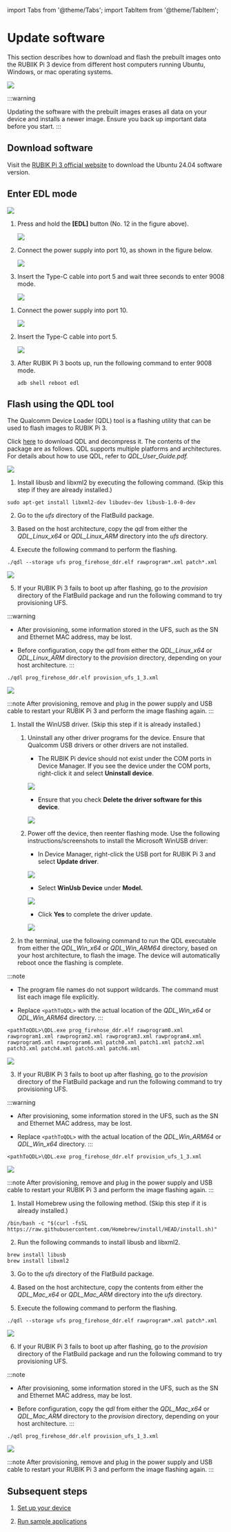 import Tabs from '@theme/Tabs';
import TabItem from '@theme/TabItem';

<a id="updateSW"></a>
# Update software

This section describes how to download and flash the prebuilt images onto the RUBIIK Pi 3 device from different host computers running Ubuntu, Windows, or mac operating systems.

![](../images/diagram.png)

:::warning

 Updating the software with the prebuilt images erases all data on your device and installs a newer image. Ensure you back up important data before you start.
::: 

## Download software

Visit the [RUBIK Pi 3 official website](https://www.thundercomm.com/rubik-pi-3/en/docs/image) to download the Ubuntu 24.04 software version.

<a id="enterEDL"></a>
## Enter EDL mode

![](../images/image-18.png)

<Tabs>
<TabItem value="method1" label="Method 1">

1. Press and hold the **[EDL]** button (No. 12 in the figure above).

   ![](../images/image-19.png)

2. Connect the power supply into port 10, as shown in the figure below.

   ![](../images/image-20.png)

3. Insert the Type-C cable into port 5 and wait three seconds to enter 9008 mode.

   ![](../images/20250314-155547.jpg)
</TabItem>
<TabItem value="method2" label="Method 2">

1. Connect the power supply into port 10.

   ![](../images/20250314-155550.jpg)

2. Insert the Type-C cable into port 5.

   ![](../images/20250314-155547-1.jpg)

3. After RUBIK Pi 3 boots up, run the following command to enter 9008 mode.

   ```shell
   adb shell reboot edl
   ```
</TabItem>
</Tabs>

<a id="flashQDL"></a>
## Flash using the QDL tool

The Qualcomm Device Loader (QDL) tool is a flashing utility that can be used to flash images to RUBIK Pi 3.

Click [here](https://softwarecenter.qualcomm.com/api/download/software/tools/Qualcomm_Device_Loader/All/2.3.4/Qualcomm_Device_Loader.Core.2.3.4.All-AnyCPU-qdl_2.3.4.zip) to download QDL and decompress it. The contents of the package are as follows. QDL supports multiple platforms and architectures. For details about how to use QDL, refer to *QDL_User_Guide.pdf.*

![](../images/image-21.png)

<Tabs>

<TabItem value="uhost" label="Ubuntu host">

1. Install libusb and libxml2 by executing the following command. (Skip this step if they are already installed.)

```shell
sudo apt-get install libxml2-dev libudev-dev libusb-1.0-0-dev
```

2. Go to the *ufs* directory of the FlatBuild package.

3. Based on the host architecture, copy the *qdl* from either the *QDL_Linux_x64* or *QDL_Linux_ARM* directory into the *ufs* directory.

4. Execute the following command to perform the flashing.

```shell
./qdl --storage ufs prog_firehose_ddr.elf rawprogram*.xml patch*.xml
```

![](../images/image-22.png)

5. If your RUBIK Pi 3 fails to boot up after flashing, go to the *provision* directory of the FlatBuild package and run the following command to try provisioning UFS.

:::warning
 * After provisioning, some information stored in the UFS, such as the SN and Ethernet MAC address, may be lost.

 * Before configuration, copy the *qdl* from either the *QDL_Linux_x64* or *QDL_Linux_ARM* directory to the *provision* directory, depending on your host architecture.
::: 

```shell
./qdl prog_firehose_ddr.elf provision_ufs_1_3.xml
```

![](../images/image-23.png)

:::note
 After provisioning, remove and plug in the power supply and USB cable to restart your RUBIK Pi 3 and perform the image flashing again.
:::
</TabItem>
<TabItem value="whost" label="Windows host">

1. Install the WinUSB driver. (Skip this step if it is already installed.)

   1. Uninstall any other driver programs for the device. Ensure that Qualcomm USB drivers or other drivers are not installed.

      * The RUBIK Pi device should not exist under the COM ports in Device Manager. If you see the device under the COM ports, right-click it and select **Uninstall device**.

      ![](../images/image-24.png)

      * Ensure that you check **Delete the driver software for this device**.

      ![](../images/image-25.png)

   2. Power off the device, then reenter flashing mode. Use the following instructions/screenshots to install the Microsoft WinUSB driver:

      * In Device Manager, right-click the USB port for RUBIK Pi 3 and select **Update driver**.

      ![](../images/image-26.png)

      * Select **WinUsb Device** under **Model.**

      ![](../images/image-27.png)

      * Click **Yes** to complete the driver update.

      ![](../images/image-28.png)

2. In the terminal, use the following command to run the QDL executable from either the *QDL_Win_x64* or *QDL_Win_ARM64* directory, based on your host architecture, to flash the image. The device will automatically reboot once the flashing is complete.

:::note
 * The program file names do not support wildcards. The command must list each image file explicitly.
 
 * Replace `<pathToQDL>` with the actual location of the *QDL_Win_x64* or *QDL_Win_ARM64* directory.
::: 

```shell
<pathToQDL>\QDL.exe prog_firehose_ddr.elf rawprogram0.xml rawprogram1.xml rawprogram2.xml rawprogram3.xml rawprogram4.xml rawprogram5.xml rawprogram6.xml patch0.xml patch1.xml patch2.xml patch3.xml patch4.xml patch5.xml patch6.xml
```

![](../images/image-29.png)

3. If your RUBIK Pi 3 fails to boot up after flashing, go to the *provision* directory of the FlatBuild package and run the following command to try provisioning UFS.

:::warning
 * After provisioning, some information stored in the UFS, such as the SN and Ethernet MAC address, may be lost.

 * Replace `<pathToQDL>` with the actual location of the *QDL_Win_ARM64* or *QDL_Win_x64* directory.
::: 

```shell
<pathToQDL>\QDL.exe prog_firehose_ddr.elf provision_ufs_1_3.xml
```

![](../images/image-30.png)

:::note
 After provisioning, remove and plug in the power supply and USB cable to restart your RUBIK Pi 3 and perform the image flashing again.
:::
</TabItem>
<TabItem value="mhost" label="macOS host">

1. Install Homebrew using the following method. (Skip this step if it is already installed.)

```shell
/bin/bash -c "$(curl -fsSL https://raw.githubusercontent.com/Homebrew/install/HEAD/install.sh)"
```

2. Run the following commands to install libusb and libxml2.

```shell
brew install libusb
brew install libxml2
```

3. Go to the *ufs* directory of the FlatBuild package.

4. Based on the host architecture, copy the contents from either the *QDL_Mac_x64* or *QDL_Mac_ARM* directory into the *ufs* directory.

5. Execute the following command to perform the flashing.

```shell
./qdl --storage ufs prog_firehose_ddr.elf rawprogram*.xml patch*.xml
```

![](../images/image-31.png)

6. If your RUBIK Pi 3 fails to boot up after flashing, go to the *provision* directory of the FlatBuild package and run the following command to try provisioning UFS.

:::note
 * After provisioning, some information stored in the UFS, such as the SN and Ethernet MAC address, may be lost.

 * Before configuration, copy the *qdl* from either the *QDL_Mac_x64* or *QDL_Mac_ARM* directory to the *provision* directory, depending on your host architecture.
::: 

```shell
./qdl prog_firehose_ddr.elf provision_ufs_1_3.xml
```

![](../images/image-32.png)

:::note
 After provisioning, remove and plug in the power supply and USB cable to restart your RUBIK Pi 3 and perform the image flashing again.
:::
</TabItem>

</Tabs>

## Subsequent steps

1. [Set up your device](3.Set%20up%20your%20device.md)

2. [Run sample applications](4.Run%20sample%20applications.md) 